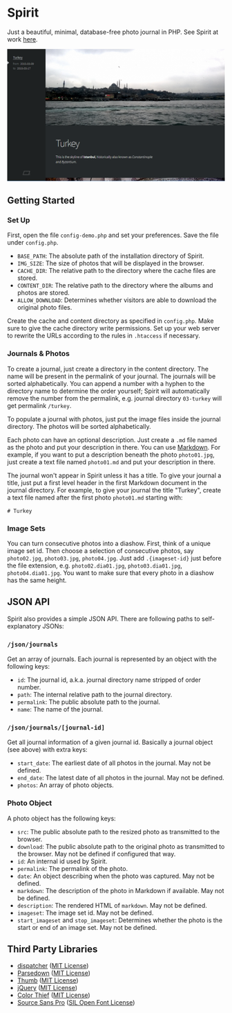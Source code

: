 # Spirit

Just a beautiful, minimal, database-free photo journal in PHP. See Spirit at work [here](http://yichuanshen.de/photos).

![Screenshot](screenshot.png)

## Getting Started

### Set Up

First, open the file `config-demo.php` and set your preferences. Save the file under `config.php`.

* `BASE_PATH`: The absolute path of the installation directory of Spirit.
* `IMG_SIZE`: The size of photos that will be displayed in the browser.
* `CACHE_DIR`: The relative path to the directory where the cache files are stored.
* `CONTENT_DIR`: The relative path to the directory where the albums and photos are stored.
* `ALLOW_DOWNLOAD`: Determines whether visitors are able to download the original photo files.

Create the cache and content directory as specified in `config.php`. Make sure to give the cache directory write permissions. Set up your web server to rewrite the URLs according to the rules in `.htaccess` if necessary.

### Journals & Photos

To create a journal, just create a directory in the content directory. The name will be present in the permalink of your journal. The journals will be sorted alphabetically. You can append a number with a hyphen to the directory name to determine the order yourself; Spirit will automatically remove the number from the permalink, e.g. journal directory `03-turkey` will get permalink `/turkey`.

To populate a journal with photos, just put the image files inside the journal directory. The photos will be sorted alphabetically.

Each photo can have an optional description. Just create a `.md` file named as the photo and put your description in there. You can use [Markdown](http://daringfireball.net/projects/markdown/syntax). For example, if you want to put a description beneath the photo `photo01.jpg`, just create a text file named `photo01.md` and put your description in there.

The journal won't appear in Spirit unless it has a title. To give your journal a title, just put a first level header in the first Markdown document in the journal directory. For example, to give your journal the title "Turkey", create a text file named after the first photo `photo01.md` starting with:

~~~
# Turkey
~~~

### Image Sets

You can turn consecutive photos into a diashow. First, think of a unique image set id. Then choose a selection of consecutive photos, say `photo02.jpg`, `photo03.jpg`, `photo04.jpg`. Just add `.{imageset-id}` just before the file extension, e.g. `photo02.dia01.jpg`, `photo03.dia01.jpg`, `photo04.dia01.jpg`.  You want to make sure that every photo in a diashow has the same height.

## JSON API

Spirit also provides a simple JSON API. There are following paths to self-explanatory JSONs:

### `/json/journals`

Get an array of journals. Each journal is represented by an object with the following keys:

* `id`: The journal id, a.k.a. journal directory name stripped of order number.
* `path`: The internal relative path to the journal directory.
* `permalink`: The public absolute path to the journal.
* `name`: The name of the journal.

### `/json/journals/[journal-id]`

Get all journal information of a given journal id. Basically a journal object (see above) with extra keys:

* `start_date`: The earliest date of all photos in the journal. May not be defined.
* `end_date`: The latest date of all photos in the journal. May not be defined.
* `photos`: An array of photo objects.

### Photo Object

A photo object has the following keys:

* `src`: The public absolute path to the resized photo as transmitted to the browser.
* `download`: The public absolute path to the original photo as transmitted to the browser. May not be defined if configured that way.
* `id`: An internal id used by Spirit.
* `permalink`: The permalink of the photo.
* `date`: An object describing when the photo was captured. May not be defined.
* `markdown`: The description of the photo in Markdown if available. May not be defined.
* `description`: The rendered HTML of `markdown`. May not be defined.
* `imageset`: The image set id. May not be defined.
* `start_imageset` and `stop_imageset`: Determines whether the photo is the start or end of an image set. May not be defined.

## Third Party Libraries

* [dispatcher](https://github.com/yishn/dispatcher) ([MIT License](https://github.com/yishn/dispatcher/blob/master/LICENSE))
* [Parsedown](http://parsedown.org/) ([MIT License](https://github.com/erusev/parsedown/blob/master/LICENSE.txt))
* [Thumb](https://github.com/jamiebicknell/Thumb) ([MIT License](https://github.com/jamiebicknell/Thumb/blob/master/LICENSE.md))
* [jQuery](http://jquery.com/) ([MIT License](https://jquery.org/license/))
* [Color Thief](https://github.com/lokesh/color-thief) ([MIT License](https://github.com/lokesh/color-thief/blob/master/LICENSE))
* [Source Sans Pro](http://adobe-fonts.github.io/source-sans-pro/) ([SIL Open Font License](https://github.com/adobe-fonts/source-sans-pro/blob/master/LICENSE.txt))

